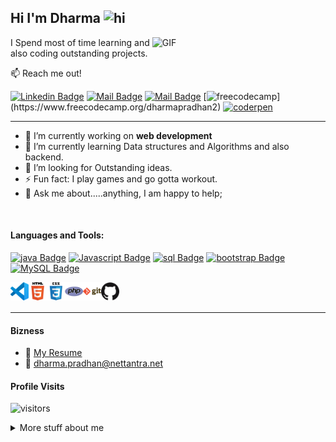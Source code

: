 ## Hi I'm Dharma <img src="https://user-images.githubusercontent.com/1303154/88677602-1635ba80-d120-11ea-84d8-d263ba5fc3c0.gif" width="28px" alt="hi">
<img align="right" alt="GIF" src="https://cdn.dribbble.com/users/99875/screenshots/6577029/2019-06-03_paddle-ball.gif" width="55%" height="50%" />

I Spend most of time learning and also coding outstanding projects.

:mailbox: Reach me out!

 [![Linkedin Badge](https://img.shields.io/badge/-Dharmapradhan-0e76a8?style=flat&labelColor=0e76a8&logo=linkedin&logoColor=white)](https://www.linkedin.com/in/dharma-pradhan-9881161a6/) [![Mail Badge](https://img.shields.io/badge/-dharmapradhan2-e84393?style=flat&labelColor=e84393&logo=instagram&logoColor=white)](https://instagram.com/dharmapradhan2) [![Mail Badge](https://img.shields.io/badge/-dharma-c0392b?style=flat&labelColor=c0392b&logo=gmail&logoColor=white)](mailto:dharmapradhan73@gmail.com)
  [![freecodecamp](https://img.shields.io/badge/-dharmapradhan2-000?style=flat&labelColor=c0&logo=freecodecamp&logoColor=white&background=linear-gradient(4fcf70,fad648,a767e5,12bcfe,44ce7b))](https://www.freecodecamp.org/dharmapradhan2)
 [![coderpen](https://img.shields.io/badge/-dharmapra2-c0392b?style=flat&labelColor=c0392b&logo=codepen&logoColor=white)](https://codepen.io/dharmapra2)
<hr>

<!-- TODO: Add last video link -->

- 🔭 I’m currently working on **web development**
- 🌱 I’m currently learning Data structures and Algorithms and also backend.
- 🤔 I’m looking for Outstanding ideas.
- ⚡ Fun fact: I play games and go gotta workout.
- 💬 Ask me about.....anything, I am happy to help;
</br>

#### Languages and Tools:

<!-- TODO: Make technologies links takes you to repositories -->

[![java Badge](https://img.shields.io/badge/-java-61DBFB?style=for-the-badge&labelColor=black&logo=java&logoColor=61DBFB)](#) [![Javascript Badge](https://img.shields.io/badge/-Javascript-F0DB4F?style=for-the-badge&labelColor=black&logo=javascript&logoColor=F0DB4F)](#) [![sql Badge](https://img.shields.io/badge/-sql-3C873A?style=for-the-badge&labelColor=black&logo=oracle&logoColor=3C873A)](#) [![bootstrap Badge](https://img.shields.io/badge/-bootstrap-E785FA?style=for-the-badge&labelColor=black&logo=bootstrap&logoColor=E785FA)](#)
[![MySQL Badge](https://img.shields.io/badge/-MySQL-e535ab?style=for-the-badge&labelColor=black&logo=MySQL&logoColor=e535ab)](#)

<img align="left" alt="Visual Studio Code" width="29px" src="https://raw.githubusercontent.com/github/explore/80688e429a7d4ef2fca1e82350fe8e3517d3494d/topics/visual-studio-code/visual-studio-code.png" />

<img align="left" alt="HTML5" width="29px" src="https://raw.githubusercontent.com/github/explore/80688e429a7d4ef2fca1e82350fe8e3517d3494d/topics/html/html.png" />

<img align="left" alt="CSS3" width="29px" src="https://raw.githubusercontent.com/github/explore/80688e429a7d4ef2fca1e82350fe8e3517d3494d/topics/css/css.png" />

<img align="left" alt="php" width="29px" src="https://raw.githubusercontent.com/github/explore/80688e429a7d4ef2fca1e82350fe8e3517d3494d/topics/php/php.png" />

<img align="left" alt="Git" width="29px" src="https://raw.githubusercontent.com/github/explore/80688e429a7d4ef2fca1e82350fe8e3517d3494d/topics/git/git.png" />

<img align="left" alt="GitHub" width="29px" src="https://raw.githubusercontent.com/github/explore/78df643247d429f6cc873026c0622819ad797942/topics/github/github.png" />
</br>
</br>


<hr>


#### Bizness
- :paperclip: [My Resume](https://github.com/dharmapra2/dharmapra2/blob/master/resumes/resume_dharma.pdf)
- :email: dharma.pradhan@nettantra.net


#### Profile Visits 

![visitors](https://visitor-badge.glitch.me/badge?page_id=dharmapradhan2.dharmapradhan2)

<details>
<summary>
  More stuff about me
</summary>

<br >

<!-- I love sharing knowledge and putting tutorials, courses and posts together for helping other developers, and tjat's why CoderOne Youtube Channel exists! -->

<!-- #### What is CoderOne?

CoderOne is a youtube channel for learning Web/Mobile development, coding and design. Including new technologies and frameworks and anything really related to development world. -->

#### Coding Stats

![coading](https://github-readme-stats.vercel.app/api/top-langs/?username=dharmapradhan2)


#### Github Stats

![Ipenywis's github stats](https://github-readme-stats.vercel.app/api?username=dharmapradhan2&count_private=true&theme=tokyonight&hide=contribs,prs)

</details>


